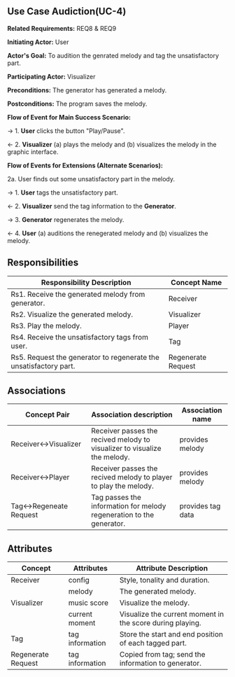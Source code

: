 ## Use Case Audiction(UC-4)

**Related Requirements:** REQ8 & REQ9

**Initiating Actor:** User

**Actor's Goal:** To audition the genrated melody and tag the unsatisfactory part.

**Participating Actor:** Visualizer

**Preconditions:** The generator has generated a melody.

**Postconditions:** The program saves the melody.

**Flow of Event for Main Success Scenario:**

→ 1. **User** clicks the button "Play/Pause".

← 2. **Visualizer** (a) plays the melody and (b) visualizes the melody in the graphic interface. 

**Flow of Events for Extensions (Alternate Scenarios):** 

2a. User finds out some unsatisfactory part in the melody.

→ 1. **User** tags the unsatisfactory part. 

← 2. **Visualizer** send the tag information to the **Generator**.

→ 3. **Generator** regenerates the melody. 

← 4. **User** (a) auditions the renegerated melody and (b) visualizes the melody.

## Responsibilities

| Responsibility Description                                   | Concept Name       |
| ------------------------------------------------------------ | ------------------ |
| Rs1. Receive the generated melody from generator.            | Receiver           |
| Rs2. Visualize the generated melody.                         | Visualizer         |
| Rs3. Play the melody.                                        | Player             |
| Rs4. Receive the unsatisfactory tags from user.              | Tag                |
| Rs5. Request the generator to regenerate the unsatisfactory part. | Regenerate Request |

## Associations

| Concept Pair          | Association description                                      | Association name |
| --------------------- | ------------------------------------------------------------ | ---------------- |
| Receiver↔Visualizer   | Receiver passes the recived melody to visualizer to visualize the melody. | provides melody  |
| Receiver↔Player       | Receiver passes the recived melody to player to play the melody. | provides melody  |
| Tag↔Regeneate Request | Tag passes the information for melody regeneration to the generator. | provides tag data |

## Attributes

| Concept            | Attributes      | Attribute Description                                     |
| ------------------ | --------------- | --------------------------------------------------------- |
| Receiver           | config          | Style, tonality and duration.                             |
|                    | melody          | The generated melody.                                     |
| Visualizer         | music score     | Visualize the melody.                                     |
|                    | current moment  | Visualize the current moment in the score during playing. |
| Tag                | tag information | Store the start and end position of each tagged part.     |
| Regenerate Request | tag information | Copied from tag; send the information to generator.       |


